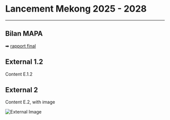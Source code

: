 # Lancement Mekong 2025 - 2028

---

## Bilan MAPA

➡ [rapport final](https://github.com/Making-Sense-Info/Suivi-Constances/blob/main/ms13/livrables/ms13-d8.md)


## External 1.2

Content E.1.2



## External 2

Content E.2, with image

![External Image](http://pngriver.com/wp-content/uploads/2018/04/Download-Cat-PNG-6.png)